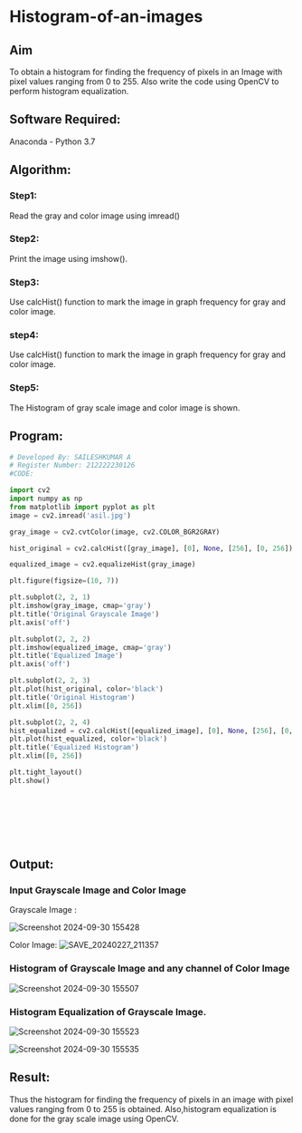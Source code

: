 # Histogram-of-an-images
## Aim
To obtain a histogram for finding the frequency of pixels in an Image with pixel values ranging from 0 to 255. Also write the code using OpenCV to perform histogram equalization.

## Software Required:
Anaconda - Python 3.7

## Algorithm:
### Step1:
Read the gray and color image using imread()

### Step2:
Print the image using imshow().



### Step3:
Use calcHist() function to mark the image in graph frequency for gray and color image.

### step4:
Use calcHist() function to mark the image in graph frequency for gray and color image.

### Step5:
The Histogram of gray scale image and color image is shown.


## Program:
```python
# Developed By: SAILESHKUMAR A
# Register Number: 212222230126
#CODE:

import cv2
import numpy as np
from matplotlib import pyplot as plt
image = cv2.imread('asil.jpg')

gray_image = cv2.cvtColor(image, cv2.COLOR_BGR2GRAY)

hist_original = cv2.calcHist([gray_image], [0], None, [256], [0, 256])

equalized_image = cv2.equalizeHist(gray_image)

plt.figure(figsize=(10, 7))

plt.subplot(2, 2, 1)
plt.imshow(gray_image, cmap='gray')
plt.title('Original Grayscale Image')
plt.axis('off')

plt.subplot(2, 2, 2)
plt.imshow(equalized_image, cmap='gray')
plt.title('Equalized Image')
plt.axis('off')

plt.subplot(2, 2, 3)
plt.plot(hist_original, color='black')
plt.title('Original Histogram')
plt.xlim([0, 256])

plt.subplot(2, 2, 4)
hist_equalized = cv2.calcHist([equalized_image], [0], None, [256], [0, 256])
plt.plot(hist_equalized, color='black')
plt.title('Equalized Histogram')
plt.xlim([0, 256])

plt.tight_layout()
plt.show()









```
## Output:
### Input Grayscale Image and Color Image
 Grayscale Image :

![Screenshot 2024-09-30 155428](https://github.com/user-attachments/assets/1b2f5545-ffcf-493d-b347-453a2f6164af)

Color Image:
![SAVE_20240227_211357](https://github.com/user-attachments/assets/9b75e3ea-66d6-4b74-82b7-5703312aa03f)



### Histogram of Grayscale Image and any channel of Color Image

![Screenshot 2024-09-30 155507](https://github.com/user-attachments/assets/d1d9a02a-2a57-4f15-8cf7-e20a21e250ed)




### Histogram Equalization of Grayscale Image.

![Screenshot 2024-09-30 155523](https://github.com/user-attachments/assets/eacb5487-abae-4fd8-adfd-639907a60281)

![Screenshot 2024-09-30 155535](https://github.com/user-attachments/assets/441a2f15-948f-4968-a8c6-2edc958a944e)





## Result: 
Thus the histogram for finding the frequency of pixels in an image with pixel values ranging from 0 to 255 is obtained. Also,histogram equalization is done for the gray scale image using OpenCV.
